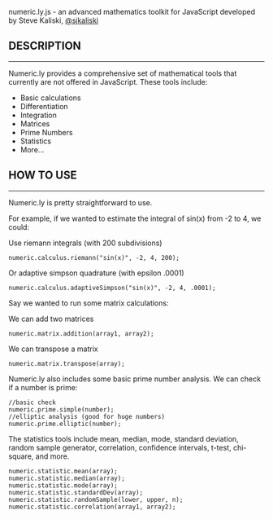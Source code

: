 numeric.ly.js - an advanced mathematics toolkit for JavaScript
developed by Steve Kaliski, [@sjkaliski](http://twitter.com/sjkaliski)

## DESCRIPTION
--------------------------
Numeric.ly provides a comprehensive set of mathematical tools that currently are not offered in JavaScript.  These tools include:

* Basic calculations
* Differentiation
* Integration
* Matrices
* Prime Numbers
* Statistics
* More...

## HOW TO USE
--------------------------
Numeric.ly is pretty straightforward to use.

For example, if we wanted to estimate the integral of sin(x) from -2 to 4, we could:

Use riemann integrals (with 200 subdivisions)

	numeric.calculus.riemann("sin(x)", -2, 4, 200);

Or adaptive simpson quadrature (with epsilon .0001)

	numeric.calculus.adaptiveSimpson("sin(x)", -2, 4, .0001);

Say we wanted to run some matrix calculations:

We can add two matrices

	numeric.matrix.addition(array1, array2);

We can transpose a matrix

	numeric.matrix.transpose(array);

Numeric.ly also includes some basic prime number analysis.  We can check if a number is prime:

	//basic check
	numeric.prime.simple(number);
	//elliptic analysis (good for huge numbers)
	numeric.prime.elliptic(number);


The statistics tools include mean, median, mode, standard deviation, random sample generator, correlation, confidence intervals, t-test, chi-square, and more.

	numeric.statistic.mean(array);
	numeric.statistic.median(array);
	numeric.statistic.mode(array);
	numeric.statistic.standardDev(array);
	numeric.statistic.randomSample(lower, upper, n);
	numeric.statistic.correlation(array1, array2);
